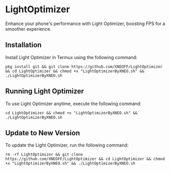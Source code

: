 # LightOptimizer
Enhance your phone's performance with Light Optimizer, boosting FPS for a smoother experience.

## Installation

Install Light Optimizer in Termux using the following command:

```shell
pkg install git && git clone https://github.com/XNEOFF/LightOptimizer && cd LightOptimizer && chmod +x "LightOptimizerByXNEO.sh" && ./LightOptimizerByXNEO.sh
```

## Running Light Optimizer

To use Light Optimizer anytime, execute the following command:

```shell
cd LightOptimizer && chmod +x "LightOptimizerByXNEO.sh" && ./LightOptimizerByXNEO.sh
```

## Update to New Version

To update the Light Optimizer, run the following command:

```shell
rm -rf LightOptimizer && git clone https://github.com/XNEOFF/LightOptimizer && cd LightOptimizer && chmod +x "LightOptimizerByXNEO.sh" && ./LightOptimizerByXNEO.sh
```
